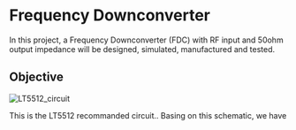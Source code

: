 # Frequency Downconverter

In this project, a Frequency Downconverter (FDC) with RF input and 50ohm output impedance will be designed, simulated, manufactured and tested.


## Objective

![LT5512_circuit](/img/LT5512_circuit.png)

This is the LT5512 recommanded circuit.. Basing on this schematic, we have 


